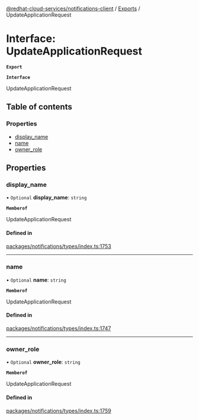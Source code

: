 [@redhat-cloud-services/notifications-client](../README.md) / [Exports](../modules.md) / UpdateApplicationRequest

# Interface: UpdateApplicationRequest

**`Export`**

**`Interface`**

UpdateApplicationRequest

## Table of contents

### Properties

- [display\_name](UpdateApplicationRequest.md#display_name)
- [name](UpdateApplicationRequest.md#name)
- [owner\_role](UpdateApplicationRequest.md#owner_role)

## Properties

### display\_name

• `Optional` **display\_name**: `string`

**`Memberof`**

UpdateApplicationRequest

#### Defined in

[packages/notifications/types/index.ts:1753](https://github.com/RedHatInsights/javascript-clients/blob/master/packages/notifications/types/index.ts#L1753)

___

### name

• `Optional` **name**: `string`

**`Memberof`**

UpdateApplicationRequest

#### Defined in

[packages/notifications/types/index.ts:1747](https://github.com/RedHatInsights/javascript-clients/blob/master/packages/notifications/types/index.ts#L1747)

___

### owner\_role

• `Optional` **owner\_role**: `string`

**`Memberof`**

UpdateApplicationRequest

#### Defined in

[packages/notifications/types/index.ts:1759](https://github.com/RedHatInsights/javascript-clients/blob/master/packages/notifications/types/index.ts#L1759)
